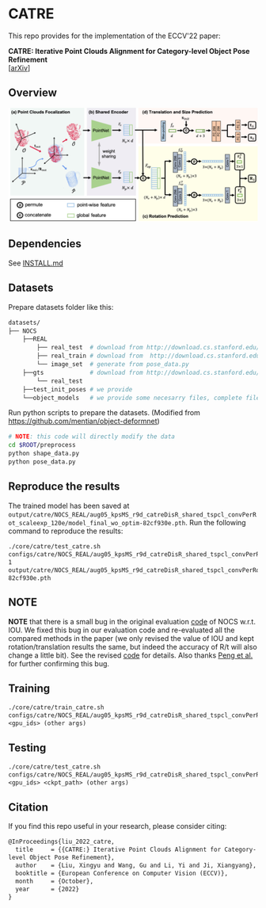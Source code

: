 # CATRE

This repo provides for the implementation of the ECCV'22 paper:

**CATRE: Iterative Point Clouds Alignment for Category-level Object Pose Refinement**<br>
[[arXiv](https://arxiv.org/abs/2207.08082)]

## Overview

![<img src='https://github.com/THU-DA-6D-Pose-Group/CATRE/blob/main/assets/network.png' width='800'/>](assets/network.png)


## Dependencies

See [INSTALL.md](./docs/INSTALL.md)

## Datasets

Prepare datasets folder like this:
```bash
datasets/
├── NOCS
    ├──REAL
        ├── real_test  # download from http://download.cs.stanford.edu/orion/nocs/real_test.zip
        ├── real_train # download from  http://download.cs.stanford.edu/orion/nocs/real_train.zip
        └── image_set  # generate from pose_data.py
    ├──gts             # download from http://download.cs.stanford.edu/orion/nocs/gts.zip
        └── real_test
    ├──test_init_poses # we provide
    └──object_models   # we provide some necesarry files, complete files can be download from http://download.cs.stanford.edu/orion/nocs/obj_models.zip
```

Run python scripts to prepare the datasets. (Modified from https://github.com/mentian/object-deformnet)
```bash
# NOTE: this code will directly modify the data
cd $ROOT/preprocess
python shape_data.py
python pose_data.py
```

## Reproduce the results

The trained model has been saved at `output/catre/NOCS_REAL/aug05_kpsMS_r9d_catreDisR_shared_tspcl_convPerRot_scaleexp_120e/model_final_wo_optim-82cf930e.pth`. Run the following command to reproduce the results:

```
./core/catre/test_catre.sh configs/catre/NOCS_REAL/aug05_kpsMS_r9d_catreDisR_shared_tspcl_convPerRot_scaleexp_120e.py 1  output/catre/NOCS_REAL/aug05_kpsMS_r9d_catreDisR_shared_tspcl_convPerRot_scaleexp_120e/model_final_wo_optim-82cf930e.pth
```

## NOTE

**NOTE** that there is a small bug in the original evaluation [code](https://github.com/hughw19/NOCS_CVPR2019/blob/78a31c2026a954add1a2711286ff45ce1603b8ab/utils.py#L252) of NOCS w.r.t. IOU. We fixed this bug in our evaluation code and re-evaluated all the compared methods in the paper (we only revised the value of IOU and kept rotation/translation results the same, but indeed the accuracy of R/t will also change a little bit). See the revised [code](https://github.com/THU-DA-6D-Pose-Group/CATRE/blob/b649cbad6ed2121b22a37f7fe16ad923688d4995/core/catre/engine/test_utils.py#L158) for details. Also thanks [Peng et al.](https://github.com/swords123/SSC-6D/blob/bb0dcd5e5b789ea2a80c6c3fa16ccc2bf0a445d1/eval/utils.py#L114) for further confirming this bug.

## Training

```
./core/catre/train_catre.sh configs/catre/NOCS_REAL/aug05_kpsMS_r9d_catreDisR_shared_tspcl_convPerRot_scaleexp_120e.py <gpu_ids> (other args)
```

## Testing
```
./core/catre/test_catre.sh configs/catre/NOCS_REAL/aug05_kpsMS_r9d_catreDisR_shared_tspcl_convPerRot_scaleexp_120e.py <gpu_ids> <ckpt_path> (other args)
```

## Citation
If you find this repo useful in your research, please consider citing:
```
@InProceedings{liu_2022_catre,
  title     = {{CATRE:} Iterative Point Clouds Alignment for Category-level Object Pose Refinement},
  author    = {Liu, Xingyu and Wang, Gu and Li, Yi and Ji, Xiangyang},
  booktitle = {European Conference on Computer Vision (ECCV)},
  month     = {October},
  year      = {2022}
}
```
